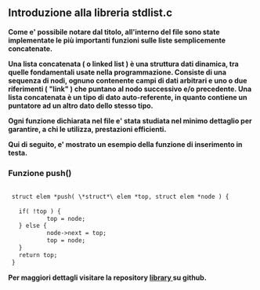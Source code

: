 ## Introduzione alla libreria stdlist.c

**Come e' possibile notare dal titolo, all'interno 
del file sono state implementate le più importanti
funzioni sulle liste semplicemente concatenate.**

**Una lista concatenata ( o linked list ) è una struttura dati 
dinamica, tra quelle fondamentali usate nella programmazione. 
Consiste di una sequenza di nodi, ognuno contenente campi di 
dati arbitrari e uno o due riferimenti ( "link" ) che puntano 
al nodo successivo e/o precedente. Una lista concatenata è un 
tipo di dato auto-referente, in quanto contiene un puntatore 
ad un altro dato dello stesso tipo.**

**Ogni funzione dichiarata nel file e' stata studiata nel minimo
dettaglio per garantire, a chi le utilizza, prestazioni efficienti.**

**Qui di seguito, e' mostrato un esempio della funzione di inserimento
in testa.**

### Funzione push()

```markdown
   
 struct elem *push( \*struct*\ elem *top, struct elem *node ) {
           
   if( !top ) {
           top = node;
   } else {
           node->next = top;
           top = node;
   }
   return top;
 }
```

**Per maggiori dettagli visitare la repository [ library ]( https://github.com/GiandomenicoIameo/library ) su github.**
